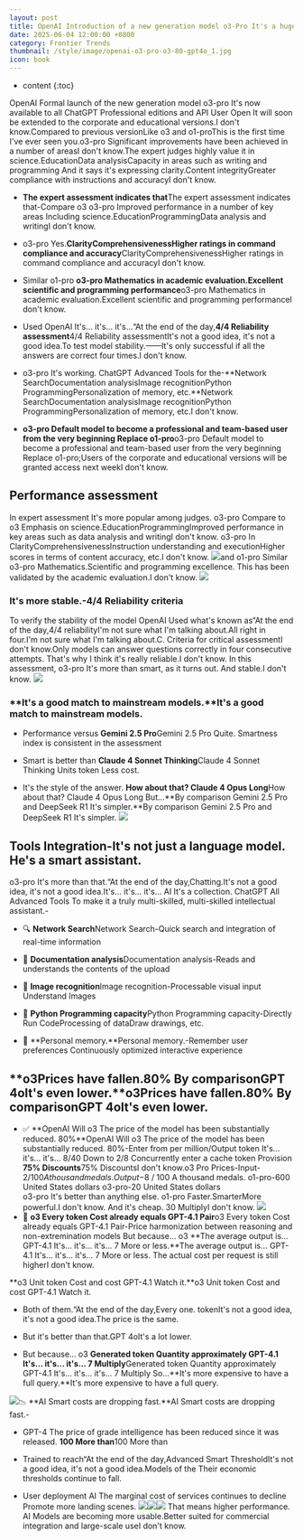 ```yaml
---
layout: post
title: OpenAI Introduction of a new generation model o3-Pro It's a huge improvement in performance. o3Prices are falling.80% By comparisonGPT 4o It's cheap.
date: 2025-06-04 12:00:00 +0800
category: Frontier Trends
thumbnail: /style/image/openai-o3-pro-o3-80-gpt4o_1.jpg
icon: book
---
```

* content
{:toc}

OpenAI Formal launch of the new generation model o3-pro It's now available to all ChatGPT Professional editions and API User Open It will soon be extended to the corporate and educational versions.I don't know.Compared to previous versionLike o3 and o1-proThis is the first time I've ever seen you.o3-pro Significant improvements have been achieved in a number of areasI don't know.The expert judges highly value it in science.EducationData analysisCapacity in areas such as writing and programming And it says it's expressing clarity.Content integrityGreater compliance with instructions and accuracyI don't know.

- **The expert assessment indicates that**The expert assessment indicates that-Compare o3 o3-pro Improved performance in a number of key areas Including science.EducationProgrammingData analysis and writingI don't know.

- o3-pro Yes.**ClarityComprehensivenessHigher ratings in command compliance and accuracy**ClarityComprehensivenessHigher ratings in command compliance and accuracyI don't know.

- Similar o1-pro **o3-pro Mathematics in academic evaluation.Excellent scientific and programming performance**o3-pro Mathematics in academic evaluation.Excellent scientific and programming performanceI don't know.

- Used OpenAI It's... it's... it's...“At the end of the day,**4/4 Reliability assessment**4/4 Reliability assessmentIt's not a good idea, it's not a good idea.To test model stability.——It's only successful if all the answers are correct four times.I don't know.

- o3-pro It's working. ChatGPT Advanced Tools for the-**Network SearchDocumentation analysisImage recognitionPython ProgrammingPersonalization of memory, etc.**Network SearchDocumentation analysisImage recognitionPython ProgrammingPersonalization of memory, etc.I don't know.

- **o3-pro Default model to become a professional and team-based user from the very beginning Replace o1-pro**o3-pro Default model to become a professional and team-based user from the very beginning Replace o1-pro;Users of the corporate and educational versions will be granted access next weekI don't know.

## Performance assessment
In expert assessment It's more popular among judges. o3-pro Compare to o3 Emphasis on science.EducationProgrammingImproved performance in key areas such as data analysis and writingI don't know.
o3-pro In ClarityComprehensivenessInstruction understanding and executionHigher scores in terms of content accuracy, etc.I don't know.
![](https://assets-v2.circle.so/2tqnm5fltvhbxan3e6ti53ajyw4f)and o1-pro Similar o3-pro Mathematics.Scientific and programming excellence. This has been validated by the academic evaluation.I don't know.
![](https://assets-v2.circle.so/6yt5p5yk0z3s5qw5e6jntrn14myf)
### It's more stable.-4/4 Reliability criteria
To verify the stability of the model OpenAI Used what's known as“At the end of the day,4/4 reliabilityI'm not sure what I'm talking about.All right in four.I'm not sure what I'm talking about.C. Criteria for critical assessmentI don't know.Only models can answer questions correctly in four consecutive attempts. That's why I think it's really reliable.I don't know.
In this assessment, o3-pro It's more than smart, as it turns out. And stable.I don't know.
![](https://assets-v2.circle.so/p78uv7u0jx6qj41ha8b3m5uulv4y)
### **It's a good match to mainstream models.**It's a good match to mainstream models.

- Performance versus **Gemini 2.5 Pro**Gemini 2.5 Pro Quite. Smartness index is consistent in the assessment

- Smart is better than **Claude 4 Sonnet Thinking**Claude 4 Sonnet Thinking Units token Less cost.

- It's the style of the answer. **How about that? Claude 4 Opus Long**How about that? Claude 4 Opus Long But...**By comparison Gemini 2.5 Pro and DeepSeek R1 It's simpler.**By comparison Gemini 2.5 Pro and DeepSeek R1 It's simpler.
![](https://assets-v2.circle.so/69vzfr4ixlfoms8z32imyuihkljq)

## Tools Integration-It's not just a language model. He's a smart assistant.
o3-pro It's more than that.“At the end of the day,Chatting.It's not a good idea, it's not a good idea.It's... it's... it's... AI It's a collection. ChatGPT All Advanced Tools To make it a truly multi-skilled, multi-skilled intellectual assistant.-

- 🔍 **Network Search**Network Search-Quick search and integration of real-time information

- 📁 **Documentation analysis**Documentation analysis-Reads and understands the contents of the upload

- 🧠 **Image recognition**Image recognition-Processable visual input Understand Images

- 🐍 **Python Programming capacity**Python Programming capacity-Directly Run CodeProcessing of dataDraw drawings, etc.

- 🧷 **Personal memory.**Personal memory.-Remember user preferences Continuously optimized interactive experience

## **o3Prices have fallen.80% By comparisonGPT 4oIt's even lower.**o3Prices have fallen.80% By comparisonGPT 4oIt's even lower.

- ✅ **OpenAI Will o3 The price of the model has been substantially reduced. 80%**OpenAI Will o3 The price of the model has been substantially reduced. 80%-Enter from per million/Output token It's... it's... it's... $8/$40 Down to $2/$8 Concurrently enter a cache token Provision **75% Discounts**75% DiscountsI don't know.o3 Pro Prices-Input-$2 / 100 A thousand medals. Output-$8 / 100 A thousand medals.
o1-pro-600 United States dollars 
o3-pro-20 United States dollars  
o3-pro It's better than anything else. o1-pro Faster.SmarterMore powerful.I don't know.
And it's cheap. 30 MultiplyI don't know.
![](https://assets-v2.circle.so/3ta4garf7dffm1wc8827btng9fyn)
- 🧮 **o3 Every token Cost already equals GPT-4.1 Pair**o3 Every token Cost already equals GPT-4.1 Pair-Price harmonization between reasoning and non-extremination models But because... o3 **The average output is... GPT-4.1 It's... it's... it's... 7 More or less.**The average output is... GPT-4.1 It's... it's... it's... 7 More or less. The actual cost per request is still higherI don't know.

**o3 Unit token Cost and cost GPT-4.1 Watch it.**o3 Unit token Cost and cost GPT-4.1 Watch it.

- Both of them.“At the end of the day,Every one. tokenIt's not a good idea, it's not a good idea.The price is the same.

- But it's better than that.GPT 4oIt's a lot lower.

- But because... o3 **Generated token Quantity approximately GPT-4.1 It's... it's... it's... 7 Multiply**Generated token Quantity approximately GPT-4.1 It's... it's... it's... 7 Multiply So...**It's more expensive to have a full query.**It's more expensive to have a full query.

![](https://assets-v2.circle.so/9llcsb9v5m7vixufd3xj1oo7dak5)📉 **AI Smart costs are dropping fast.**AI Smart costs are dropping fast.-

- GPT-4 The price of grade intelligence has been reduced since it was released. **100 More than**100 More than

- Trained to reach“At the end of the day,Advanced Smart ThresholdIt's not a good idea, it's not a good idea.Models of the Their economic thresholds continue to fall.

- User deployment AI The marginal cost of services continues to decline Promote more landing scenes.
![](https://assets-v2.circle.so/36fqnt8j9grjvyx2dxx7ft9ohca1)![](https://assets-v2.circle.so/zpjc67nsj2vwt2zwp8rnllxu00an)![](https://assets-v2.circle.so/9j1aq7wac5milo5xum4cutiwk952)
That means higher performance. AI Models are becoming more usable.Better suited for commercial integration and large-scale useI don't know.
